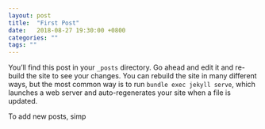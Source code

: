 ```yaml
---
layout: post
title:  "First Post"
date:   2018-08-27 19:30:00 +0800
categories: ""
tags: ""
---
```


You’ll find this post in your `_posts` directory. Go ahead and edit it and re-build the site to see your changes. You can rebuild the site in many different ways, but the most common way is to run `bundle exec jekyll serve`, which launches a web server and auto-regenerates your site when a file is updated.

To add new posts, simp
